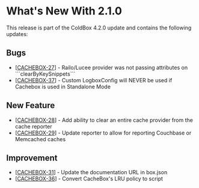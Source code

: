 # What's New With 2.1.0

This release is part of the ColdBox 4.2.0 update and contains the following updates:

## Bugs

<ul>
<li>[<a href='https://ortussolutions.atlassian.net/browse/CACHEBOX-27'>CACHEBOX-27</a>] -         Railo/Lucee provider was not passing attributes on ```clearByKeySnippets```
</li>
<li>[<a href='https://ortussolutions.atlassian.net/browse/CACHEBOX-37'>CACHEBOX-37</a>] -         Custom LogboxConfig will NEVER be used if Cachebox is used in Standalone Mode
</li>
</ul>
            
## New Feature

<ul>
<li>[<a href='https://ortussolutions.atlassian.net/browse/CACHEBOX-28'>CACHEBOX-28</a>] -         Add ability to clear an entire cache provider from the cache reporter
</li>
<li>[<a href='https://ortussolutions.atlassian.net/browse/CACHEBOX-29'>CACHEBOX-29</a>] -         Update reporter to allow for reporting Couchbase or Memcached caches
</li>
</ul>
        
## Improvement

<ul>
<li>[<a href='https://ortussolutions.atlassian.net/browse/CACHEBOX-31'>CACHEBOX-31</a>] -         Update the documentation URL in box.json
</li>
<li>[<a href='https://ortussolutions.atlassian.net/browse/CACHEBOX-36'>CACHEBOX-36</a>] -         Convert CacheBox&#39;s LRU policy to script
</li>
</ul>
        